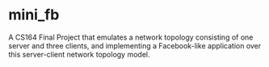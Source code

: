 # mini_fb
A CS164 Final Project that emulates a network topology consisting of one server and three clients, and implementing a Facebook-like application over this server-client network topology model.
